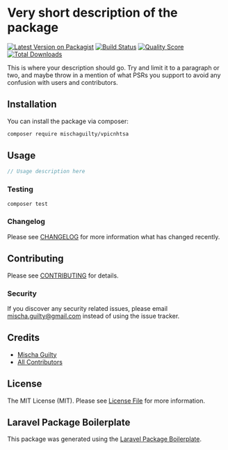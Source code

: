 # Very short description of the package

[![Latest Version on Packagist](https://img.shields.io/packagist/v/mischaguilty/vpicnhtsa.svg?style=flat-square)](https://packagist.org/packages/mischaguilty/vpicnhtsa)
[![Build Status](https://img.shields.io/travis/mischaguilty/vpicnhtsa/master.svg?style=flat-square)](https://travis-ci.org/mischaguilty/vpicnhtsa)
[![Quality Score](https://img.shields.io/scrutinizer/g/mischaguilty/vpicnhtsa.svg?style=flat-square)](https://scrutinizer-ci.com/g/mischaguilty/vpicnhtsa)
[![Total Downloads](https://img.shields.io/packagist/dt/mischaguilty/vpicnhtsa.svg?style=flat-square)](https://packagist.org/packages/mischaguilty/vpicnhtsa)

This is where your description should go. Try and limit it to a paragraph or two, and maybe throw in a mention of what PSRs you support to avoid any confusion with users and contributors.

## Installation

You can install the package via composer:

```bash
composer require mischaguilty/vpicnhtsa
```

## Usage

``` php
// Usage description here
```

### Testing

``` bash
composer test
```

### Changelog

Please see [CHANGELOG](CHANGELOG.md) for more information what has changed recently.

## Contributing

Please see [CONTRIBUTING](CONTRIBUTING.md) for details.

### Security

If you discover any security related issues, please email mischa.guilty@gmail.com instead of using the issue tracker.

## Credits

- [Mischa Guilty](https://github.com/mischaguilty)
- [All Contributors](../../contributors)

## License

The MIT License (MIT). Please see [License File](LICENSE.md) for more information.

## Laravel Package Boilerplate

This package was generated using the [Laravel Package Boilerplate](https://laravelpackageboilerplate.com).